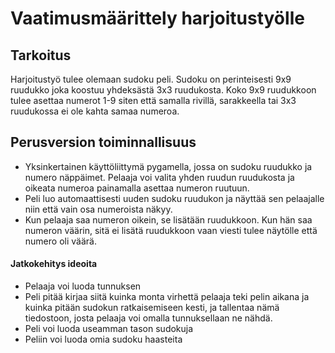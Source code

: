 # Vaatimusmäärittely harjoitustyölle

## Tarkoitus

Harjoitustyö tulee olemaan sudoku peli. Sudoku on perinteisesti 9x9 ruudukko joka koostuu yhdeksästä 3x3 ruudukosta. Koko 9x9 ruudukkoon tulee asettaa numerot 1-9 siten että samalla rivillä, sarakkeella tai 3x3 ruudukossa ei ole kahta samaa numeroa.

## Perusversion toiminnallisuus

- Yksinkertainen käyttöliittymä pygamella, jossa on sudoku ruudukko ja numero näppäimet. Pelaaja voi valita yhden ruudun ruudukosta ja oikeata numeroa painamalla asettaa numeron ruutuun.
- Peli luo automaattisesti uuden sudoku ruudukon ja näyttää sen pelaajalle niin että vain osa numeroista näkyy.
- Kun pelaaja saa numeron oikein, se lisätään ruudukkoon. Kun hän saa numeron väärin, sitä ei lisätä ruudukkoon vaan viesti tulee näytölle että numero oli väärä.

#### Jatkokehitys ideoita

- Pelaaja voi luoda tunnuksen
- Peli pitää kirjaa siitä kuinka monta virhettä pelaaja teki pelin aikana ja kuinka pitään sudokun ratkaisemiseen kesti, ja tallentaa nämä tiedostoon, josta pelaaja voi omalla tunnuksellaan ne nähdä.
- Peli voi luoda useamman tason sudokuja
- Peliin voi luoda omia sudoku haasteita
